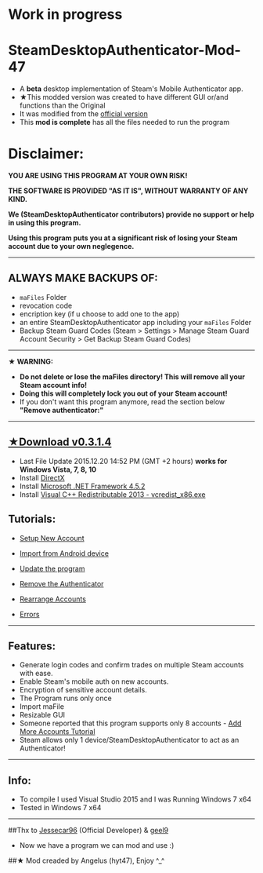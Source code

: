 # Work in progress

# SteamDesktopAuthenticator-Mod-47
- A **beta** desktop implementation of Steam's Mobile Authenticator app.
- ★This modded version was created to have different GUI or/and  functions than the Original
- It was modified from the [official version](https://github.com/Jessecar96/SteamDesktopAuthenticator)
- This **mod is complete** has all the files needed to run the program

# Disclaimer:
**YOU ARE USING THIS PROGRAM AT YOUR OWN RISK!**

**THE SOFTWARE IS PROVIDED "AS IT IS", WITHOUT WARRANTY OF ANY KIND.**

**We (SteamDesktopAuthenticator contributors) provide no support or help in using this program.**

**Using this program puts you at a significant risk of losing your Steam account due to your own neglegence.**

--------------------

## ALWAYS MAKE BACKUPS OF:
- `maFiles` Folder
- revocation code
- encription key (if u choose to add one to the app)
- an entire SteamDesktopAuthenticator app including your `maFiles` Folder
- Backup Steam Guard Codes (Steam > Settings > Manage Steam Guard Account Security > Get Backup Steam Guard Codes)

--------------------

**★ WARNING:**
  - **Do not delete or lose the maFiles directory! This will remove all your Steam account info!**
  - **Doing this will completely lock you out of your Steam account!**
  - If you don't want this program anymore, read the section below **"Remove authenticator:"**
  
--------------------


## [★Download v0.3.1.4](https://github.com/hyt47/SteamDesktopAuthenticator-Mod-47/releases)
- Last File Update 2015.12.20 14:52 PM (GMT +2 hours)
**works for Windows Vista, 7, 8, 10**
- Install [DirectX](https://support.microsoft.com/en-us/kb/179113)
- Install [Microsoft .NET Framework 4.5.2](https://www.microsoft.com/en-us/download/details.aspx?id=42643)
- Install [Visual C++ Redistributable 2013 - vcredist_x86.exe](https://www.microsoft.com/en-us/download/details.aspx?id=40784)



## Tutorials:
- [Setup New Account](https://github.com/hyt47/SteamDesktopAuthenticator-Mod-47/wiki/Setup-New-Account-Tutorial)
- [Import from Android device](https://github.com/hyt47/SteamDesktopAuthenticator-Mod-47/wiki/Import-from-Android-Tutorial)
- [Update the program](https://github.com/hyt47/SteamDesktopAuthenticator-Mod-47/wiki/Update-the-program-Tutorial)
- [Remove the Authenticator](https://github.com/hyt47/SteamDesktopAuthenticator-Mod-47/wiki/Remove-the-Authenticator-Tutorial)
  
- [Rearrange Accounts](https://github.com/hyt47/SteamDesktopAuthenticator-Mod-47/wiki/Rearrange-Accounts)

- [Errors](https://github.com/hyt47/SteamDesktopAuthenticator-Mod-47/wiki/Errors)

--------------------

## Features:
- Generate login codes and confirm trades on multiple Steam accounts with ease.
- Enable Steam's mobile auth on new accounts.
- Encryption of sensitive account details.
- The Program runs only once
- Import maFile
- Resizable GUI
- Someone reported that this program supports only 8 accounts - [Add More Accounts Tutorial](https://github.com/hyt47/SteamDesktopAuthenticator-Modded/blob/master/Tutorial_Add_More_Accounts)
- Steam allows only 1 device/SteamDesktopAuthenticator to act as an Authenticator!

--------------------

## Info:
- To compile I used Visual Studio 2015 and I was Running Windows 7 x64
- Tested in Windows 7 x64

--------------------

##Thx to [Jessecar96](https://github.com/Jessecar96) (Official Developer) & [geel9](https://github.com/geel9)
- Now we have a program we can mod and use :)

##★ Mod creaded by Angelus (hyt47), Enjoy ^_^
